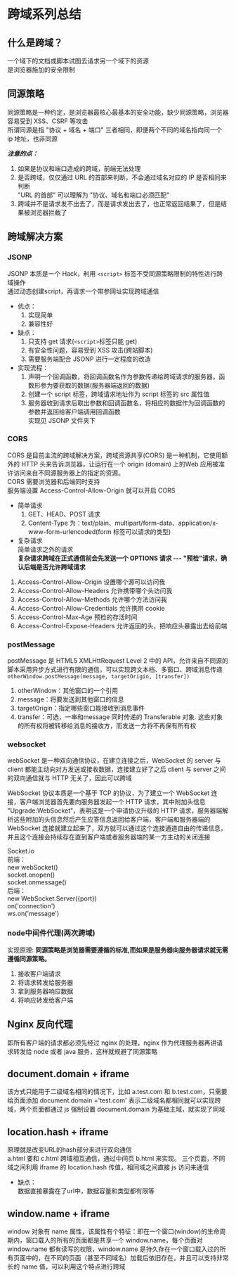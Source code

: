 # 跨域系列总结  
## 什么是跨域？  
  一个域下的文档或脚本试图去请求另一个域下的资源  
  是浏览器施加的安全限制  
## 同源策略  
  同源策略是一种约定，是浏览器最核心最基本的安全功能，缺少同源策略，浏览器容易受到 XSS、CSRF 等攻击  
  所谓同源是指 "协议 + 域名 + 端口" 三者相同，即便两个不同的域名指向同一个 ip 地址，也非同源  

***注意的点：***  
1. 如果是协议和端口造成的跨域，前端无法处理  
2. 是否跨域，仅仅通过 URL 的首部来判断，不会通过域名对应的 IP 是否相同来判断  
  "URL 的首部" 可以理解为 "协议、域名和端口必须匹配"  
3. 跨域并不是请求发不出去了，而是请求发出去了，也正常返回结果了，但是结果被浏览器拦截了  

## 跨域解决方案  

### JSONP  
  JSONP 本质是一个 Hack，利用 `<script>` 标签不受同源策略限制的特性进行跨域操作  
  通过动态创建script，再请求一个带参网址实现跨域通信  
  - 优点：  
    1. 实现简单  
    2. 兼容性好  
  - 缺点：  
    1. 只支持 get 请求(`<script>`标签只能 get)  
    2. 有安全性问题，容易受到 XSS 攻击(跨站脚本)  
    3. 需要服务端配合 JSONP 进行一定程度的改造  
  - 实现流程：  
    1. 声明一个回调函数，将回调函数名作为参数传递给跨域请求的服务器，函数形参为要获取的数据(服务器端返回的数据)  
    2. 创建一个 script 标签，跨域请求地址作为 script 标签的 src 属性值  
    3. 服务器收到请求后取出参数和回调函数名，将相应的数据作为回调函数的参数并返回给客户端调用回调函数  
    实现见 JSONP 文件夹下  

### CORS  
  CORS 是目前主流的跨域解决方案，跨域资源共享(CORS) 是一种机制，它使用额外的 HTTP 头来告诉浏览器，让运行在一个 origin (domain) 上的Web 应用被准许访问来自不同源服务器上的指定的资源。  
  CORS 需要浏览器和后端同时支持  
  服务端设置 Access-Control-Allow-Origin 就可以开启 CORS  
  - 简单请求  
    1. GET、HEAD、POST 请求  
    2. Content-Type 为：text/plain、multipart/form-data、application/x-www-form-urlencoded(form 标签可以请求的类型)  
  - 复杂请求  
    简单请求之外的请求  
  **复杂请求跨域在正式通信前会先发送一个 OPTIONS 请求 --- "预检"请求，确认后端是否允许跨域请求**  
  1. Access-Control-Allow-Origin 设置哪个源可以访问我  
  2. Access-Control-Allow-Headers 允许携带哪个头访问我  
  3. Access-Control-Allow-Methods 允许哪个方法访问我  
  4. Access-Control-Allow-Credentials 允许携带 cookie  
  5. Access-Control-Max-Age 预检的存活时间  
  6. Access-Control-Expose-Headers 允许返回的头，把响应头暴露出去给前端  

### postMessage  
  postMessage 是 HTML5 XMLHttRequest Level 2 中的 API，允许来自不同源的脚本采用异步方式进行有限的通信，可以实现跨文本档、多窗口、跨域消息传递  
  `otherWindow.postMessage(message, targetOrigin, [transfer])`  
  1. otherWindow：其他窗口的一个引用  
  2. message：将要发送到其他窗口的信息  
  3. targetOrigin：指定哪些窗口能接收到消息事件  
  4. transfer：可选，一串和message 同时传递的 Transferable 对象. 这些对象的所有权将被转移给消息的接收方，而发送一方将不再保有所有权

### websocket  
  webSocket 是一种双向通信协议，在建立连接之后，WebSocket 的 server 与 client 都能主动向对方发送或接收数据，连接建立好了之后 client 与 server 之间的双向通信就与 HTTP 无关了，因此可以跨域  

  WebSocket 协议本质是一个基于 TCP 的协议，为了建立一个 WebSocket 连接，客户端浏览器首先要向服务器发起一个 HTTP 请求，其中附加头信息 "Upgrade:WebSocket"，表明这是一个申请协议升级的 HTTP 请求，服务器端解析这些附加的头信息然后产生应答信息返回给客户端，客户端和服务器端的 WebSocket 连接就建立起来了，双方就可以通过这个连接通道自由的传递信息，并且这个连接会持续存在直到客户端或者服务器端的某一方主动的关闭连接  

  Socket.io  
  前端：  
  new webSocket()  
  socket.onopen()  
  socket.onmessage()  
  后端：  
  new WebSocket.Server({port})  
  on('connection')  
  ws.on('message')  

### node中间件代理(两次跨域)  
  实现原理: **同源策略是浏览器需要遵循的标准,而如果是服务器向服务器请求就无需遵循同源策略。**  
  1. 接收客户端请求  
  2. 将请求转发给服务器  
  3. 拿到服务器响应数据  
  4. 将响应转发给客户端  

## Nginx 反向代理  
  即所有客户端的请求都必须先经过 nginx 的处理，nginx 作为代理服务器再讲请求转发给 node 或者 java 服务，这样就规避了同源策略  
  
## document.domain + iframe  
  该方式只能用于二级域名相同的情况下，比如 a.test.com 和 b.test.com，只需要给页面添加 document.domain ='test.com' 表示二级域名都相同就可以实现跨域，两个页面都通过 js 强制设置 document.domain 为基础主域，就实现了同域  

## location.hash + iframe  
  原理就是改变URL的hash部分来进行双向通信  
  a.html 要和 c.html 跨域相互通信，通过中间页 b.html 来实现。 三个页面，不同域之间利用 iframe 的 location.hash 传值，相同域之间直接 js 访问来通信  
  - 缺点：  
    数据直接暴露在了url中，数据容量和类型都有限等  

## window.name + iframe  
  window 对象有 name 属性，该属性有个特征：即在一个窗口(window)的生命周期内，窗口载入的所有的页面都是共享一个 window.name，每个页面对 window.name 都有读写的权限，window.name 是持久存在一个窗口载入过的所有页面中的，在不同的页面（甚至不同域名）加载后依旧存在，并且可以支持非常长的 name 值，可以利用这个特点进行跨域  